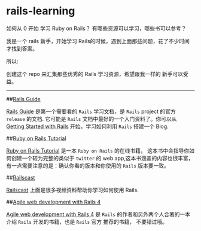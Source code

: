 rails-learning
==============

如何从 0 开始 学习 Ruby on Rails？ 有哪些资源可以学习，哪些书可以参考？

我是一个 rails 新手，开始学习 Rails的时候，遇到上面那些问题，花了不少时间才找到答案。

所以:

创建这个 repo 来汇集那些优秀的 Rails 学习资源，希望跟我一样的 新手可以受益。



---
##[Rails Guide][1]

[Rails Guide][1] 是第一个需要看的 `Rails` 学习文档，是 `Rails` project 的官方 `release` 的文档.
它可能是 `Rails` 文档中最好的一个入门资料了。你可以从 [Getting Started with Rails][2] 开始，学习如何利用 `Rails` 搭建一个 
Blog.



##[Ruby on Rails Tutorial][3]

[Ruby on Rails Tutorial][3] 是一本 `Ruby on Rails` 的在线书籍， 这本书中会指导你如何创建一个较为完整的类似于 `twitter` 的
web app,这本书涵盖的内容也很丰富，有一点需要注意的是：确认你看的版本和你使用的 `Rails` 版本要一致。



##[Railscast][4]


[Railscast][4] 上面是很多视频资料帮助你学习如何使用 Rails. 




##[Agile web development with Rails 4][6]

[Agile web development with Rails 4][6] 是 `Rails` 的作者和另外两个人合著的一本介绍 `Rails` 开发的书籍，也是 `Rails` 官方
推荐的书籍， 不要错过哦。













[1]:http://guides.rubyonrails.org/
[2]:http://guides.rubyonrails.org/getting_started.html
[3]:http://ruby.railstutorial.org/ruby-on-rails-tutorial-book
[4]:http://railscasts.com/
[5]:http://astonj.com/tech/best-way-to-learn-ruby-rails/
[6]:http://pragprog.com/book/rails4/agile-web-development-with-rails-4
